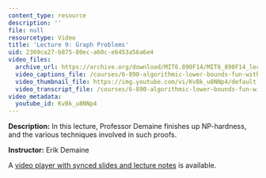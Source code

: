```yaml
---
content_type: resource
description: ''
file: null
resourcetype: Video
title: 'Lecture 9: Graph Problems'
uid: 2369ca27-b875-80ec-a60c-e6453a56a6e4
video_files:
  archive_url: https://archive.org/download/MIT6.890F14/MIT6_890F14_lec09_300k.mp4
  video_captions_file: /courses/6-890-algorithmic-lower-bounds-fun-with-hardness-proofs-fall-2014/c8fb4a358e2d5958beffe03251f6644b_KvBk_u8NNp4.vtt
  video_thumbnail_file: https://img.youtube.com/vi/KvBk_u8NNp4/default.jpg
  video_transcript_file: /courses/6-890-algorithmic-lower-bounds-fun-with-hardness-proofs-fall-2014/f2f74450160b1be37804ec7d575fa74e_KvBk_u8NNp4.pdf
video_metadata:
  youtube_id: KvBk_u8NNp4
---
```


**Description:** In this lecture, Professor Demaine finishes up NP-hardness, and the various techniques involved in such proofs.

**Instructor:** Erik Demaine

A [video player with synced slides and lecture notes](http://courses.csail.mit.edu/6.890/fall14/lectures/L09.html) is available.